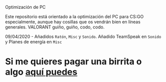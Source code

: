 Optimización de PC 

Este repositorio está orientado a la optimización del PC para CS:GO especialmente, aunque hay cosillas que os vendrán bien en líneas generales. VALORANT guiño, guiño, codo, codo.

09/04/2020 - Añadidos `Ratón`, `Misc` y `Sonido`.
Añadido TeamSpeak en `Sonido` y Planes de energía en `Misc`

# Si me quieres pagar una birrita o algo [aquí puedes](https://www.paypal.me/thinkii)
